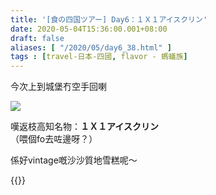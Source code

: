 ```yaml
---
title: '[食の四国ツアー] Day6：１Ｘ１アイスクリン'
date: 2020-05-04T15:36:00.001+08:00
draft: false
aliases: [ "/2020/05/day6_38.html" ]
tags : [travel-日本-四國, flavor - 螞蟻族]
---
```


今次上到城堡冇空手回喇  

![](/images/shikoku6j.jpg)

嘆返枝高知名物：**１Ｘ１アイスクリン**  
（喂個fo去咗邊呀？）  
  
係好vintage嘅沙沙質地雪糕呢～  
  
{{<shikoku>}}
